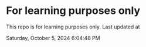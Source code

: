 # For learning purposes only
This repo is for learning purposes only.
Last updated at

Saturday, October 5, 2024 6:04:48 PM

